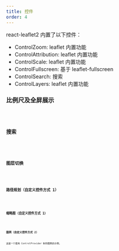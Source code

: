 ```yaml
---
title: 控件
order: 4
---
```


react-leaflet2 内置了以下控件：

- ControlZoom: leaflet 内置功能
- ControlAttribution: leaflet 内置功能
- ControlScale: leaflet 内置功能
- ControlFullscreen: 基于 leaflet-fullscreen
- ControlSearch: 搜索
- ControlLayers: leaflet 内置功能

### 比例尺及全屏展示

<code src="./control/basic" />

### 搜索

<code src="./control/search" />

### 图层切换

<code src="./control/layers" />

### 路径规划（自定义控件方式 1）

<code src="./control/routingMachine" />

### 缩略图（自定义控件方式 1）

<code src="./control/minimap" />

### 图例（自定义控件方式 2）

这是一个使用 ControlProvider 制作图例的示例。

<code src="./control/provider" />
